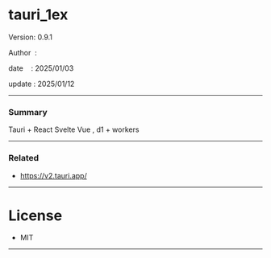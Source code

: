 ﻿# tauri_1ex

 Version: 0.9.1

 Author  : 

 date    : 2025/01/03

 update  : 2025/01/12 

***
### Summary

Tauri + React Svelte Vue , d1 + workers

***
### Related
* https://v2.tauri.app/

***
# License

* MIT

***

